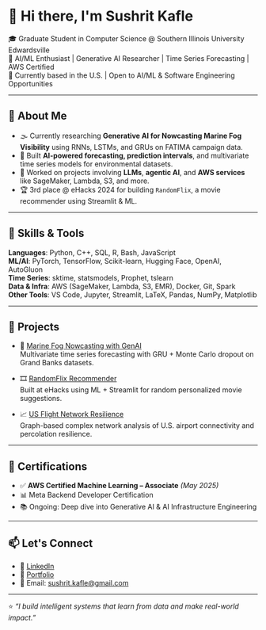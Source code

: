 # 👋 Hi there, I'm Sushrit Kafle

🎓 Graduate Student in Computer Science @ Southern Illinois University Edwardsville  
🧠 AI/ML Enthusiast | Generative AI Researcher | Time Series Forecasting | AWS Certified  
📍 Currently based in the U.S. | Open to AI/ML & Software Engineering Opportunities

---

## 🧠 About Me

- 🌫️ Currently researching **Generative AI for Nowcasting Marine Fog Visibility** using RNNs, LSTMs, and GRUs on FATIMA campaign data.
- 🤖 Built **AI-powered forecasting, prediction intervals**, and multivariate time series models for environmental datasets.
- 🧪 Worked on projects involving **LLMs**, **agentic AI**, and **AWS services** like SageMaker, Lambda, S3, and more.
- 🏆 3rd place @ eHacks 2024 for building `RandomFlix`, a movie recommender using Streamlit & ML.

---

## 💼 Skills & Tools

**Languages**: Python, C++, SQL, R, Bash, JavaScript  
**ML/AI**: PyTorch, TensorFlow, Scikit-learn, Hugging Face, OpenAI, AutoGluon  
**Time Series**: sktime, statsmodels, Prophet, tslearn  
**Data & Infra**: AWS (SageMaker, Lambda, S3, EMR), Docker, Git, Spark  
**Other Tools**: VS Code, Jupyter, Streamlit, LaTeX, Pandas, NumPy, Matplotlib

---

## 📂 Projects

- 🔬 [Marine Fog Nowcasting with GenAI](https://github.com/<your-username>/marine-fog-nowcasting)  
  Multivariate time series forecasting with GRU + Monte Carlo dropout on Grand Banks datasets.

- 🎞️ [RandomFlix Recommender](https://github.com/<your-username>/randomflix)  
  Built at eHacks using ML + Streamlit for random personalized movie suggestions.

- 📈 [US Flight Network Resilience](https://github.com/<your-username>/flight-network-analysis)  
  Graph-based complex network analysis of U.S. airport connectivity and percolation resilience.

---

## 📜 Certifications

- ✅ **AWS Certified Machine Learning – Associate** *(May 2025)*  
- 📊 Meta Backend Developer Certification  
- 📚 Ongoing: Deep dive into Generative AI & AI Infrastructure Engineering

---

## 📫 Let's Connect

- 💼 [LinkedIn](https://www.linkedin.com/in/sushritkafle/)
- 🧠 [Portfolio](https://github.com/<your-username>?tab=repositories)
- 📧 Email: sushrit.kafle@gmail.com

---

⭐ *“I build intelligent systems that learn from data and make real-world impact.”*
